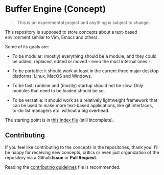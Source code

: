 # Buffer Engine (Concept)

> This is an experimental project and anything is subject to change.

This repository is supposed to store concepts about a text-based
environment similar to Vim, Emacs and others.

Some of its goals are:

- To be modular: (mostly) everything should be a module, and they could
  be added, replaced, edited or moved - even the most internal ones -.

- To be portable: it should work at least in the current three major
  desktop platforms: Linux, MacOS and Windows.

- To be fast: runtime and (mostly) startup should not be slow. Only modules that
  need to be loaded should be so.

- To be versatile: it should work as a relatively lightweight framework
  that can be used to make more text-based applications, like git
  interfaces, to-do list managers etc. without a big overhead.

The starting point is in [this index file](INDEX.md) (still incomplete).

## Contributing

If you feel like contributing to the concepts in the repositories, thank
you! I'll be happy for receiving new concepts, critics or even just
organization of the repository via a Github **Issue** or **Pull
Request**.

Reading the [contributing guidelines](CONTRIBUTING.md) file is recommended.
